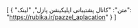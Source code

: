 [
  {
    "متن": "کانال پشتیبانی اپلیکیشن پازل",
    "لینک": "https://rubika.ir/pazzel_aplacation"
  }
]